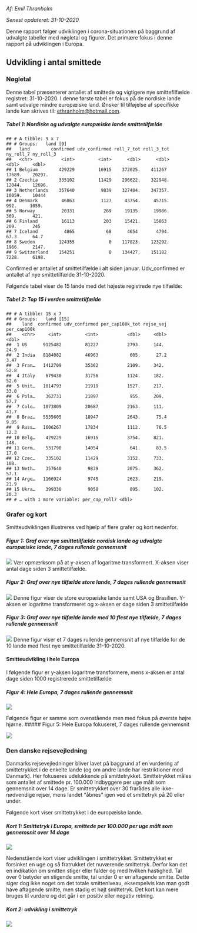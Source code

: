 *Af: Emil Thranholm*

*Senest opdateret: 31-10-2020*

Denne rapport følger udviklingen i corona-situationen på baggrund af
udvalgte tabeller med nøgletal og figurer. Det primære fokus i denne
rapport på udviklingen i Europa.

Udvikling i antal smittede
--------------------------

### Nøgletal

Denne tabel præsenterer antallet af smittede og vigtigere nye
smittefilfælde registret: 31-10-2020. I denne første tabel er fokus på
de nordiske lande samt udvalge mindre europæiske land. Ønsker til
tilføjelse af specifikke lande kan skrives til:
<ethranholm@hotmail.com>.

##### Tabel 1: Nordiske og udvalgte europæiske lande smittetilfælde

    ## # A tibble: 9 x 7
    ## # Groups:   land [9]
    ##   land        confirmed udv_confirmed roll_7_tot roll_3_tot ny_roll_7 ny_roll_3
    ##   <chr>           <int>         <int>      <dbl>      <dbl>     <dbl>     <dbl>
    ## 1 Belgium        429229         16915    372025.    411267    17689.    20297. 
    ## 2 Czechia        335102         11429    296622.    322948.   12044.    12696. 
    ## 3 Netherlands    357640          9839    327404.    347357.   10059.    10444  
    ## 4 Denmark         46863          1127     43754.     45715.     992.     1059. 
    ## 5 Norway          20331           269     19135.     19986.     369.      421. 
    ## 6 Finland         16113           203     15421.     15863      209.      245  
    ## 7 Iceland          4865            68      4654       4794.      67.3      64.7
    ## 8 Sweden         124355             0    117823.    123292.    1966.     2147. 
    ## 9 Switzerland    154251             0    134427.    151182     7228.     6198.

Confirmed er antallet af smittetilfælde i alt siden januar.
Udv\_confirmed er antallet af nye smittetilfælde 31-10-2020.

Følgende tabel viser de 15 lande med det højeste registrede nye
tilfælde:

##### Tabel 2: Top 15 i verden smittetilfælde

    ## # A tibble: 15 x 7
    ## # Groups:   land [15]
    ##    land  confirmed udv_confirmed per_cap100k_tot rejse_vej per_cap100k
    ##    <chr>     <int>         <int>           <dbl>     <dbl>       <dbl>
    ##  1 US      9125482         81227           2793.     144.        24.9 
    ##  2 India   8184082         46963            605.      27.2        3.47
    ##  3 Fran…   1412709         35362           2109.     342.        52.8 
    ##  4 Italy    679430         31756           1124.     182.        52.6 
    ##  5 Unit…   1014793         21919           1527.     217.        33.0 
    ##  6 Pola…    362731         21897            955.     209.        57.7 
    ##  7 Colo…   1073809         20687           2163.     111.        41.7 
    ##  8 Braz…   5535605         18947           2643.      75.4        9.05
    ##  9 Russ…   1606267         17834           1112.      76.5       12.3 
    ## 10 Belg…    429229         16915           3754.     821.       148.  
    ## 11 Germ…    531790         14054            641.      83.5       17.0 
    ## 12 Czec…    335102         11429           3152.     733.       108.  
    ## 13 Neth…    357640          9839           2075.     362.        57.1 
    ## 14 Arge…   1166924          9745           2623.     219.        21.9 
    ## 15 Ukra…    399330          9058            895.     102.        20.3 
    ## # … with 1 more variable: per_cap_roll7 <dbl>

### Grafer og kort

Smitteudviklingen illustreres ved hjælp af flere grafer og kort
nedenfor.

##### Figur 1: Graf over nye smittetilfælde nordisk lande og udvalgte europæiske lande, 7 dages rullende gennemsnit

![](Corona-projekt_files/figure-markdown_github/unnamed-chunk-4-1.png)
Vær opmærksom på at y-aksen af logaritme transformert. X-aksen viser
antal dage siden 3 smittetilfælde.

##### Figur 2: Graf over nye tilfælde store lande, 7 dages rullende gennemsnit

![](Corona-projekt_files/figure-markdown_github/unnamed-chunk-5-1.png)
Denne figur viser de store europæiske lande samt USA og Brasilien.
Y-aksen er logaritme transformeret og x-aksen er dage siden 3
smittetilfælde

##### Figur 3: Graf over nye tilfælde lande med 10 flest nye tilfælde, 7 dages rullende gennemsnit

![](Corona-projekt_files/figure-markdown_github/unnamed-chunk-6-1.png)
Denne figur viser et 7 dages rullende gennemsnit af nye tilfælde for de
10 lande med flest nye smittetilfælde 31-10-2020.

#### Smitteudvikling i hele Europa

I følgende figur er y-aksen logaritme transformere, mens x-aksen er
antal dage siden 1000 registrerede smittetilfælde

##### Figur 4: Hele Europa, 7 dages rullende gennemsnit

![](Corona-projekt_files/figure-markdown_github/unnamed-chunk-7-1.png)

Følgende figur er samme som ovenstående men med fokus på øverste højre
hjørne. \#\#\#\#\# Figur 5: Hele Europa fokuseret, 7 dages rullende
gennemsnit

![](Corona-projekt_files/figure-markdown_github/unnamed-chunk-8-1.png)

### Den danske rejsevejledning

Danmarks rejsevejledninger bliver lavet på baggrund af en vurdering af
smittetrykket i de enkelte lande (og om andre lande har restriktioner
mod Danmark). Her fokuseres udelukkende på smittetrykket. Smittetrykket
måles som antallet af smittede pr. 100.000 indbyggere per uge målt som
gennemsnit over 14 dage. Er smittetrykket over 30 frarådes alle
ikke-nødvendige rejser, mens landet “åbnes” igen ved et smittetryk på 20
eller under.

Følgende kort viser smittetrykket i de europæiske lande.

##### Kort 1: Smittetryk i Europa, smittede per 100.000 per uge målt som gennemsnit over 14 dage

![](Corona-projekt_files/figure-markdown_github/unnamed-chunk-9-1.png)

Nedenstående kort viser udviklingen i smittetrykket. Smittetrykket er
forsinket en uge og så fratrukket det nuværende smittetryk. Derfor kan
det en indikation om smitten stiger eller falder og med hvilken
hastighed. Tal over 0 betyder en stigende smitte, tal under 0 er en
aftagende smitte. Dette siger dog ikke noget om det totale smitteniveau,
eksempelvis kan man godt have aftagende smitte, men stadig et højt
smittetryk. Det kort kan mere bruges til vurdere og det går i en positiv
eller negativ retning.

##### Kort 2: udvikling i smittetryk

![](Corona-projekt_files/figure-markdown_github/unnamed-chunk-10-1.png)

